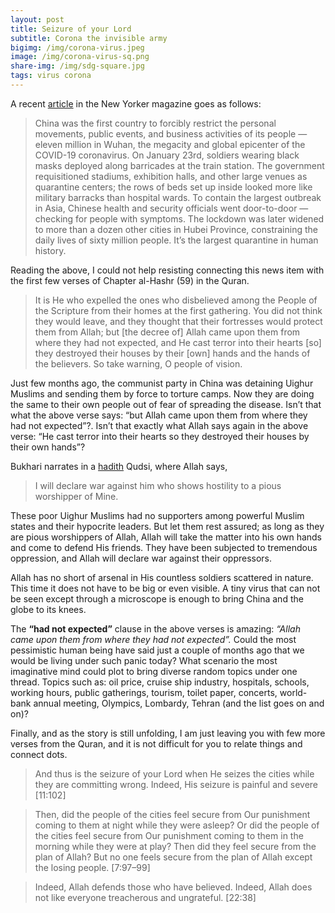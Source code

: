 ```yaml
---
layout: post
title: Seizure of your Lord
subtitle: Corona the invisible army
bigimg: /img/corona-virus.jpeg
image: /img/corona-virus-sq.png
share-img: /img/sdg-square.jpg
tags: virus corona 
---
```


A recent [article](https://www.newyorker.com/news/our-columnists/how-much-of-the-world-will-be-quarantined-by-the-coronavirus) in the New Yorker magazine goes as follows:

>China was the first country to forcibly restrict the personal movements, public events, and business activities of its people — eleven million in Wuhan, the megacity and global epicenter of the COVID-19 coronavirus. On January 23rd, soldiers wearing black masks deployed along barricades at the train station. The government requisitioned stadiums, exhibition halls, and other large venues as quarantine centers; the rows of beds set up inside looked more like military barracks than hospital wards. To contain the largest outbreak in Asia, Chinese health and security officials went door-to-door — checking for people with symptoms. The lockdown was later widened to more than a dozen other cities in Hubei Province, constraining the daily lives of sixty million people. It’s the largest quarantine in human history.

Reading the above, I could not help resisting connecting this news item with the first few verses of Chapter al-Hashr (59) in the Quran.

>It is He who expelled the ones who disbelieved among the People of the Scripture from their homes at the first gathering. You did not think they would leave, and they thought that their fortresses would protect them from Allah; but [the decree of] Allah came upon them from where they had not expected, and He cast terror into their hearts [so] they destroyed their houses by their [own] hands and the hands of the believers. So take warning, O people of vision.

Just few months ago, the communist party in China was detaining Uighur Muslims and sending them by force to torture camps. Now they are doing the same to their own people out of fear of spreading the disease. Isn’t that what the above verse says: “but Allah came upon them from where they had not expected”?. Isn’t that exactly what Allah says again in the above verse: “He cast terror into their hearts so they destroyed their houses by their own hands”?

Bukhari narrates in a [hadith](https://sunnah.com/riyadussaliheen/1/95) Qudsi, where Allah says,

>I will declare war against him who shows hostility to a pious worshipper of Mine.

These poor Uighur Muslims had no supporters among powerful Muslim states and their hypocrite leaders. But let them rest assured; as long as they are pious worshippers of Allah, Allah will take the matter into his own hands and come to defend His friends. They have been subjected to tremendous oppression, and Allah will declare war against their oppressors.

Allah has no short of arsenal in His countless soldiers scattered in nature. This time it does not have to be big or even visible. A tiny virus that can not be seen except through a microscope is enough to bring China and the globe to its knees.

The **“had not expected”** clause in the above verses is amazing: *“Allah came upon them from where they had not expected”.* Could the most pessimistic human being have said just a couple of months ago that we would be living under such panic today? What scenario the most imaginative mind could plot to bring diverse random topics under one thread. Topics such as: oil price, cruise ship industry, hospitals, schools, working hours, public gatherings, tourism, toilet paper, concerts, world-bank annual meeting, Olympics, Lombardy, Tehran (and the list goes on and on)?

Finally, and as the story is still unfolding, I am just leaving you with few more verses from the Quran, and it is not difficult for you to relate things and connect dots.

>And thus is the seizure of your Lord when He seizes the cities while they are committing wrong. Indeed, His seizure is painful and severe [11:102]

>Then, did the people of the cities feel secure from Our punishment coming to them at night while they were asleep? Or did the people of the cities feel secure from Our punishment coming to them in the morning while they were at play? Then did they feel secure from the plan of Allah? But no one feels secure from the plan of Allah except the losing people. [7:97–99]

>Indeed, Allah defends those who have believed. Indeed, Allah does not like everyone treacherous and ungrateful. [22:38]